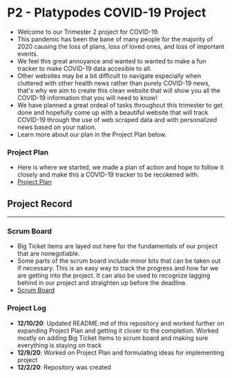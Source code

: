 # P2 - Platypodes COVID-19 Project 
* Welcome to our Trimester 2 project for COVID-19. 
* This pandemic has been the bane of many people for the majority of 2020 causing the loss of plans, loss of loved ones, and loss of important events. 
* We feel this great annoyance and wanted to wanted to make a fun tracker to make COVID-19 data accesible to all. 
* Other websites may be a bit difficult to navigate especially when cluttered with other health news rather than purely COVID-19 news, that's why we aim to create this clean website that will show you all the COVID-19 information that you will need to know!
* We have planned a great ordeal of tasks throughout this trimester to get done and hopefully come up with a beautiful website that will track COVID-19 through the use of web scraped data and with personalized news based on your nation.
* Learn more about our plan in the Project Plan below.

### Project Plan
* Here is where we started, we made a plan of action and hope to follow it closely and make this a COVID-19 tracker to be recokened with.
* [Project Plan](https://docs.google.com/document/d/1MceTKLU3TJTQg3PkqIcMLYa7U4R2ov4QtojF4i7mKLc/edit)

## Project Record
__________________

### Scrum Board
* Big Ticket items are layed out here for the fundamentals of our project that are nonegotiable.
* Some parts of the scrum board include minor bits that can be taken out if necessary. This is an easy way to track the progress and how far we are getting into the project. It can also be used to recognize lagging behind in our project and straighten up before the deadline.
* [Scrum Board](https://padlet.com/akazi3211/wlmfpjwnbuuf6qsm)

### Project Log
* **12/10/20**: Updated README.md of this repository and worked further on expanding Project Plan and getting it closer to the completion. Worked mostly on adding Big Ticket Items to scrum board and making sure everything is staying on track
* **12/9/20**: Worked on Project Plan and formulating ideas for implementing project
* **12/2/20**: Repository was created
